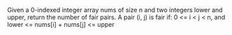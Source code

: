 Given a 0-indexed integer array nums of size n and two integers lower and upper, return the number of fair pairs.
A pair (i, j) is fair if:
0 <= i < j < n, and
lower <= nums[i] + nums[j] <= upper

